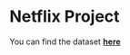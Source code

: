 # **Netflix Project**

You can find the dataset **[here](https://www.kaggle.com/datasets/senapatirajesh/netflix-tv-shows-and-movies)**
